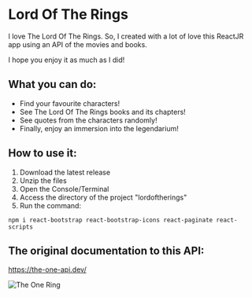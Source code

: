 # Lord Of The Rings
I love The Lord Of The Rings. So, I created with a lot of love this ReactJR app using an API of the movies and books.

I hope you enjoy it as much as I did!

## What you can do:
- Find your favourite characters!
- See The Lord Of The Rings books and its chapters!
- See quotes from the characters randomly!
- Finally, enjoy an immersion into the legendarium!

## How to use it:
1. Download the latest release
2. Unzip the files
3. Open the Console/Terminal
4. Access the directory of the project "lordoftherings"
5. Run the command:
```
npm i react-bootstrap react-bootstrap-icons react-paginate react-scripts
```

## The original documentation to this API:
https://the-one-api.dev/

![The One Ring](https://static.wixstatic.com/media/249783_d33bf99f6c1d42b082526cbb6630d96e~mv2.png)
